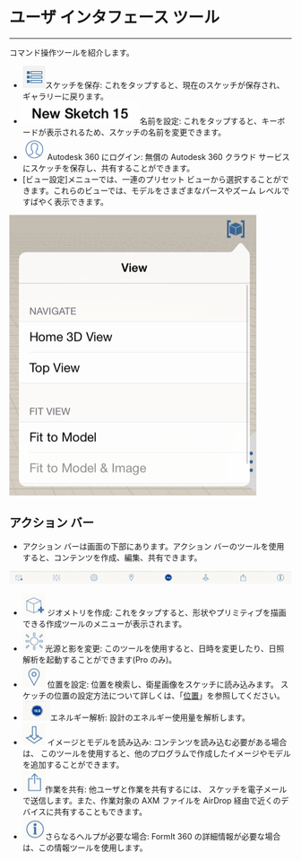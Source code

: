 

# ユーザ インタフェース ツール

---

コマンド操作ツールを紹介します。

* ![](Images/GUID-04A6C825-C1EB-4092-BEF6-9C20E9428677-low.png)スケッチを保存: これをタップすると、現在のスケッチが保存され、ギャラリーに戻ります。
* ![](Images/GUID-7DCFC00B-398E-433C-9182-9C7EE7CBD711-low.png)名前を設定: これをタップすると、キーボードが表示されるため、スケッチの名前を変更できます。
* ![](Images/GUID-5B051083-621A-4688-85B0-1001C6678DAB-low.png) Autodesk 360 にログイン: 無償の Autodesk 360 クラウド サービスにスケッチを保存し、共有することができます。
* [ビュー設定]メニューでは、一連のプリセット ビューから選択することができます。これらのビューでは、モデルをさまざまなパースやズーム レベルですばやく表示できます。

![](Images/GUID-C7DD69E5-ACA9-46BA-8F0A-943ABEBF46D0-low.png)

## アクション バー

* アクション バーは画面の下部にあります。アクション バーのツールを使用すると、コンテンツを作成、編集、共有できます。

![](Images/GUID-51EF19EC-8B3A-4FB9-A910-084101F760D0-low.png)

* ![](Images/GUID-4EF71987-2628-429E-A1B1-662572349FA0-low.png) ジオメトリを作成: これをタップすると、形状やプリミティブを描画できる作成ツールのメニューが表示されます。
* ![](Images/GUID-F37890D4-292C-4E34-80FB-BE458BC41EFE-low.png)光源と影を変更: このツールを使用すると、日時を変更したり、日照解析を起動することができます(Pro のみ)。
* ![](Images/GUID-038A2E9F-B454-4AA7-8CB2-81A994DEAC15-low.png) 位置を設定: 位置を検索し、衛星画像をスケッチに読み込みます。 スケッチの位置の設定方法について詳しくは、「[位置](../../Location/README.md)」を参照してください。
* ![](Images/GUID-8337F835-6D02-4C5B-BCF4-C15C128A5B04-low.png)エネルギー解析: 設計のエネルギー使用量を解析します。
* ![](Images/GUID-94E05CFD-1805-485C-8332-E3F064917F65-low.png) イメージとモデルを読み込み: コンテンツを読み込む必要がある場合は、 このツールを使用すると、他のプログラムで作成したイメージやモデルを追加することができます。
* ![](Images/GUID-0FD289AF-E305-498C-8EBB-6C1676E1AEBE-low.png)作業を共有: 他ユーザと作業を共有するには、 スケッチを電子メールで送信します。また、作業対象の AXM ファイルを AirDrop 経由で近くのデバイスに共有することもできます。
* ![](Images/GUID-ED703137-B376-4A00-BB09-45C9547F6591-low.png)さらなるヘルプが必要な場合: FormIt 360 の詳細情報が必要な場合は、この情報ツールを使用します。

